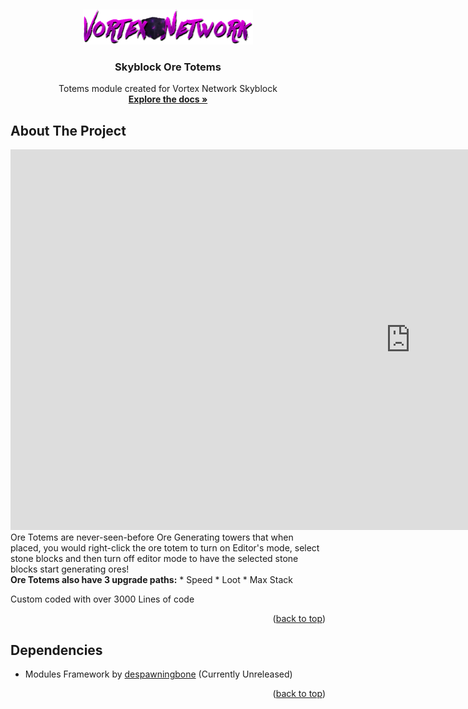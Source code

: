 <a name="readme-top"></a>
<br />
<div align="center">
  <a href="https://vortexnetwork.me">
    <img src="images/LogoNetwork.png" alt="Logo" width="272.5" height="56">
  </a>

  <h3 align="center">Skyblock Ore Totems</h3>

  <p align="center">
    Totems module created for Vortex Network Skyblock
    <br />
    <a href="https://github.com/tyhh00/Personal-Mines"><strong>Explore the docs »</strong></a>
    <br />
  </p>
</div>

## About The Project
<iframe width="1280" height="609" src="https://youtu.be/HiISgMdJ-yQ?si=tXtyp2GFP4HntYvL" title="YouTube video player" frameborder="0" allow="accelerometer; autoplay; clipboard-write; encrypted-media; gyroscope; picture-in-picture" allowfullscreen></iframe> 
Ore Totems are never-seen-before Ore Generating towers that when placed, you would right-click the ore totem to turn on Editor's mode, select stone blocks and then turn off editor mode to have the selected stone blocks start generating ores!
<br/>
<b>Ore Totems also have 3 upgrade paths:</b>
* Speed
* Loot
* Max Stack

Custom coded with over 3000 Lines of code

<p align="right">(<a href="#readme-top">back to top</a>)</p>

## Dependencies
* Modules Framework by <a href="https://github.com/despawningbone">despawningbone</a> (Currently Unreleased)

<p align="right">(<a href="#readme-top">back to top</a>)</p>